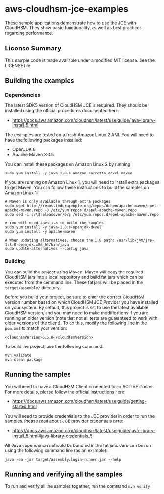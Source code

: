 # aws-cloudhsm-jce-examples

These sample applications demonstrate how to use the JCE with CloudHSM. They show basic functionality,
as well as best practices regarding performance.

## License Summary

This sample code is made available under a modified MIT license. See the LICENSE file.

## Building the examples

### Dependencies

The latest SDK5 version of CloudHSM JCE is required.
They should be installed using the official procedures documented here:

* https://docs.aws.amazon.com/cloudhsm/latest/userguide/java-library-install_5.html

The examples are tested on a fresh Amazon Linux 2 AMI. You will need to have the following packages 
installed:

* OpenJDK 8
* Apache Maven 3.0.5

You can install these packages on Amazon Linux 2 by running

```
sudo yum install -y java-1.8.0-amazon-corretto-devel maven
```

If you are running on Amazon Linux 1, you will need to install extra packages to get Maven.
You can follow these instructions to build the samples on Amazon Linux 1:

```
# Maven is only available through extra packages
sudo wget http://repos.fedorapeople.org/repos/dchen/apache-maven/epel-apache-maven.repo -O /etc/yum.repos.d/epel-apache-maven.repo
sudo sed -i s/\$releasever/6/g /etc/yum.repos.d/epel-apache-maven.repo

# You will need Java 1.8 to build the samples
sudo yum install -y java-1.8.0-openjdk-devel
sudo yum install -y apache-maven

# When updating alternatives, choose the 1.8 path: /usr/lib/jvm/jre-1.8.0-openjdk.x86_64/bin/java
sudo update-alternatives --config java
```


### Building

You can build the project using Maven. Maven will copy the required CloudHSM jars into a local repository
and build fat jars which can be executed from the command line. These fat jars will be placed in the
`target/assembly/` directory. 

Before you build your project, be sure to enter the correct CloudHSM version number based on which CloudHSM JCE Provider
you have installed on your system. By default, this project is set to use the latest available CloudHSM version, and 
you may need to make modifications if you are running an older version (note that not all tests are guaranteed to work 
with older versions of the client). To do this, modify the following line in the `pom.xml` to match your version:

```
<cloudhsmVersion>5.5.0</cloudhsmVersion>
```


To build the project, use the following command:

```
mvn validate
mvn clean package
```

## Running the samples

You will need to have a CloudHSM Client connected to an ACTIVE cluster. For more details, please follow
the official instructions here:

* https://docs.aws.amazon.com/cloudhsm/latest/userguide/getting-started.html

You will need to provide credentials to the JCE provider in order to run the samples. Please read about
JCE provider credentials here:

* https://docs.aws.amazon.com/cloudhsm/latest/userguide/java-library-install_5.html#java-library-credentials_5

All Java dependencies should be bundled in the fat jars.
Jars can be run using the following command line (as an example):

```
java -ea -jar target/assembly/login-runner.jar --help
```

## Running and verifying all the samples

To run and verify all the samples together, run the command ```mvn verify```
